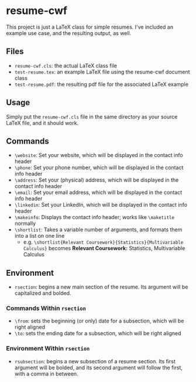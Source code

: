 # resume-cwf
This project is just a LaTeX class for simple resumes. I've included an example use case, and the resulting output, as well.

## Files
- `resume-cwf.cls`: the actual LaTeX class file
- `test-resume.tex`: an example LaTeX file using the resume-cwf document class 
- `test-resume.pdf`: the resulting pdf file for the associated LaTeX example

## Usage
Simply put the `resume-cwf.cls` file in the same directory as your source LaTeX file, and it should work.

## Commands
- `\website`: Set your website, which will be displayed in the contact info header
- `\phone`: Set your phone number, which will be displayed in the contact info header
- `\address`: Set your (physical) address, which will be displayed in the contact info header
- `\email`: Set your email address, which will be displayed in the contact info header
- `\linkedin`: Set your LinkedIn, which will be displayed in the contact info header
- `\makeinfo`: Displays the contact info header; works like `\maketitle` normally
- `\shortlist`: Takes a variable number of arguments, and formats them into a list on one line
	- e.g. `\shortlist{Relevant Coursework}{Statistics}{Multivariable Calculus}` becomes **Relevant Coursework:** Statistics, Multivariable Calculus

## Environment
- `rsection`: begins a new main section of the resume. Its argument will be capitalized and bolded.

### Commands Within `rsection`
- `\from`: sets the beginning (or only) date for a subsection, which will be right aligned
- `\to`: sets the ending date for a subsection, which will be right aligned

### Environment Within `rsection`
- `rsubsection`: begins a new subsection of a resume section. Its first argument will be bolded, and its second argument will follow the first, with a comma in between.
